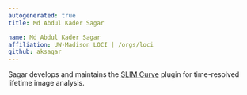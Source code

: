 ```yaml
---
autogenerated: true
title: Md Abdul Kader Sagar

name: Md Abdul Kader Sagar
affiliation: UW-Madison LOCI | /orgs/loci
github: aksagar
---
```


Sagar develops and maintains the [SLIM Curve](/plugins/slim-curve) plugin for time-resolved lifetime image analysis.
